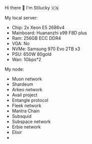 Hi there 👋 I'm Stilucky 🇻🇳                 
                                                               
My local server:                            
- Chip: 2x Xeon E5 2686v4                      
- Mainboard: Huananzhi x99 F8D plus         
- Ram: 256GB ECC DDR4      
- VGA: No     
- NVMe: Samsung 970 Evo 2TB x3   
- PSU: 650W 80gold
- Wan: 1Gbps*2    
   
My node: 
 
- Muon network
- Shardeum
- Arkeo network
- Avail project
- Entangle protocol
- Fleek network
- Mantra Chain
- Subsquid 
- Subspace network
- Erbie network
- Elixir
- 

